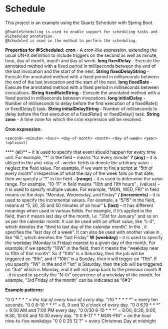 # Schedule

This project is an example using the Quartz Scheduler with Spring Boot.

    @EnableScheduling is used to enable support for scheduling tasks and @Scheduled annotation.
    @Scheduled is used in the method to perform the scheduling.

**Properties for @Scheduled:**
**cron** - A cron-like expression, extending the usual UN*X definition to include triggers on the second as well as minute, hour, day of month, month and day of week.
**long fixedDelay** - Execute the annotated method with a fixed period in milliseconds between the end of the last invocation and the start of the next.
**String fixedDelayString** - Execute the annotated method with a fixed period in milliseconds between the end of the last invocation and the start of the next.
**long	fixedRate** - Execute the annotated method with a fixed period in milliseconds between invocations.
**String fixedRateString** - Execute the annotated method with a fixed period in milliseconds between invocations.
**long	initialDelay** - Number of milliseconds to delay before the first execution of a fixedRate() or fixedDelay() task.
**String initialDelayString** - Number of milliseconds to delay before the first execution of a fixedRate() or fixedDelay() task.
**String zone** - A time zone for which the cron expression will be resolved.

**Cron expression:**

    <second> <minute> <hour> <day-of-month> <month> <day-of-week> <year>(optional)

**** (all)** – it is used to specify that event should happen for every time unit. For example, “*” in the <minute> field – means “for every minute”
**? (any)** – it is utilized in the <day-of-month> and <day-of -week> fields to denote the arbitrary value – neglect the field value. For example, if we want to fire a script at “5th of every month” irrespective of what the day of the week falls on that date, then we specify a “?” in the <day-of-week> field
**– (range)** – it is used to determine the value range. For example, “10-11” in <hour> field means “10th and 11th hours”
, (values) – it is used to specify multiple values. For example, “MON, WED, FRI” in <day-of-week> field means on the days “Monday, Wednesday, and Friday”
**/ (increments)** – it is used to specify the incremental values. For example, a “5/15” in the <minute> field, means at “5, 20, 35 and 50 minutes of an hour”
**L (last)** – it has different meanings when used in various fields. For example, if it’s applied in the <day-of-month> field, then it means last day of the month, i.e. “31st for January” and so on as per the calendar month. It can be used with an offset value, like “L-3“, which denotes the “third to last day of the calendar month”. In the <day-of-week>, it specifies the “last day of a week”. It can also be used with another value in <day-of-week>, like “6L“, which denotes the “last Friday”
**W (weekday)** – it is used to specify the weekday (Monday to Friday) nearest to a given day of the month. For example, if we specify “10W” in the <day-of-month> field, then it means the “weekday near to 10th of that month”. So if “10th” is a Saturday, then the job will be triggered on “9th”, and if “10th” is a Sunday, then it will trigger on “11th”. If you specify “1W” in the <day-of-month> and if “1st” is Saturday, then the job will be triggered on “3rd” which is Monday, and it will not jump back to the previous month
**#** – it is used to specify the “N-th” occurrence of a weekday of the month, for example, “3rd Friday of the month” can be indicated as “6#3“

**Example patterns:**

"0 0 * * * *" = the top of every hour of every day.
"*/10 * * * * *" = every ten seconds.
"0 0 8-10 * * *" = 8, 9 and 10 o'clock of every day.
"0 0 6,19 * * *" = 6:00 AM and 7:00 PM every day.
"0 0/30 8-10 * * *" = 8:00, 8:30, 9:00, 9:30, 10:00 and 10:30 every day.
"0 0 9-17 * * MON-FRI" = on the hour nine-to-five weekdays
"0 0 0 25 12 ?" = every Christmas Day at midnight
